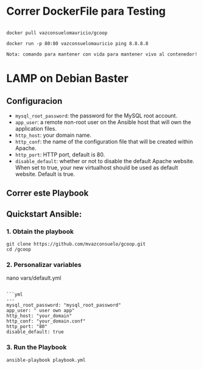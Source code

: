 
# Correr DockerFile para Testing 
```shell

docker pull vazconsuelomauricio/gcoop

docker run -p 80:80 vazconsuelomauricio ping 8.8.8.8 

Nota: comando para mantener con vida para mantener vivo al contenedor! 
```
# LAMP on Debian Baster

## Configuracion

- `mysql_root_password`: the password for the MySQL root account.
- `app_user`: a remote non-root user on the Ansible host that will own the application files.
- `http_host`: your domain name.
- `http_conf`: the name of the configuration file that will be created within Apache.
- `http_port`: HTTP port, default is 80.
- `disable_default`: whether or not to disable the default Apache website. When set to true, your new virtualhost should be used as default website. Default is true.


## Correr este Playbook


## Quickstart Ansible:

### 1. Obtain the playbook
```shell
git clone https://github.com/mvazconsuelo/gcoop.git
cd /gcoop
```

### 2. Personalizar variables

nano vars/default.yml
```

```yml
---
mysql_root_password: "mysql_root_password"
app_user: " user own app"
http_host: "your_domain"
http_conf: "your_domain.conf"
http_port: "80"
disable_default: true
```

### 3. Run the Playbook

```command
ansible-playbook playbook.yml
```
